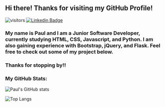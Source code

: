 ## Hi there! Thanks for visiting my GitHub Profile! 
![visitors](https://visitor-badge.laobi.icu/badge?page_id=paulvmking.paulvmking) [![Linkedin Badge](https://img.shields.io/badge/-LinkedIn-0e76a8?style=flat-square&logo=Linkedin&logoColor=white)](https://www.linkedin.com/in/paul-king-615786163/)

### My name is Paul and I am a Junior Software Developer, currently studying HTML, CSS, Javascript, and Python. I am also gaining experience with Bootstrap, jQuery, and Flask. Feel free to check out some of my project below.

### Thanks for stopping by!! 

### My GitHub Stats:

![Paul's GitHub stats](https://github-readme-stats.vercel.app/api?username=paulvmking&theme=gruvbox)

![Top Langs](https://github-readme-stats.vercel.app/api/top-langs/?username=paulvmking&layout=compact&langs_count=8&theme=gruvbox)

